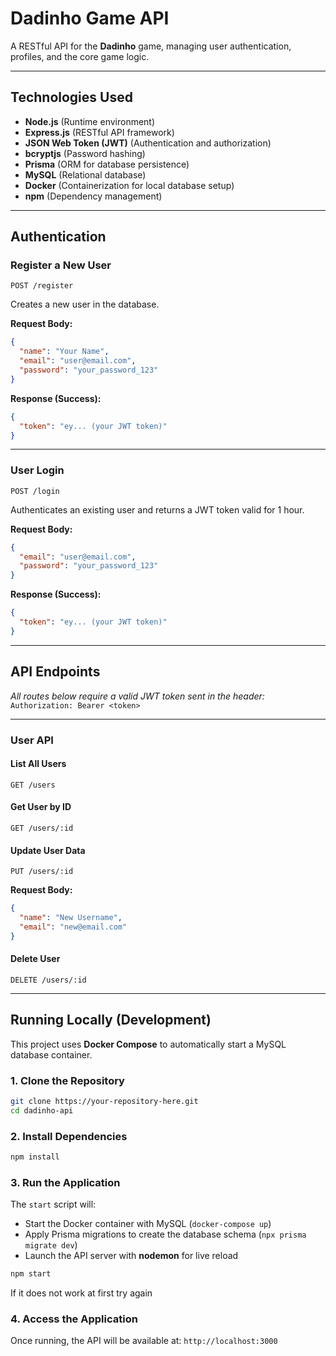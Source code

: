 # Dadinho Game API

A RESTful API for the **Dadinho** game, managing user authentication, profiles, and the core game logic.

---

## Technologies Used

* **Node.js** (Runtime environment)
* **Express.js** (RESTful API framework)
* **JSON Web Token (JWT)** (Authentication and authorization)
* **bcryptjs** (Password hashing)
* **Prisma** (ORM for database persistence)
* **MySQL** (Relational database)
* **Docker** (Containerization for local database setup)
* **npm** (Dependency management)

---

## Authentication

### Register a New User

`POST /register`

Creates a new user in the database.

**Request Body:**

```json
{
  "name": "Your Name",
  "email": "user@email.com",
  "password": "your_password_123"
}
```

**Response (Success):**

```json
{
  "token": "ey... (your JWT token)"
}
```

---

### User Login

`POST /login`

Authenticates an existing user and returns a JWT token valid for 1 hour.

**Request Body:**

```json
{
  "email": "user@email.com",
  "password": "your_password_123"
}
```

**Response (Success):**

```json
{
  "token": "ey... (your JWT token)"
}
```

---

## API Endpoints

*All routes below require a valid JWT token sent in the header:*
`Authorization: Bearer <token>`

---

### User API

#### List All Users

`GET /users`

#### Get User by ID

`GET /users/:id`

#### Update User Data

`PUT /users/:id`

**Request Body:**

```json
{
  "name": "New Username",
  "email": "new@email.com"
}
```

#### Delete User

`DELETE /users/:id`

---

## Running Locally (Development)

This project uses **Docker Compose** to automatically start a MySQL database container.

### 1. Clone the Repository

```bash
git clone https://your-repository-here.git
cd dadinho-api
```

### 2. Install Dependencies

```bash
npm install
```

### 3. Run the Application

The `start` script will:

* Start the Docker container with MySQL (`docker-compose up`)
* Apply Prisma migrations to create the database schema (`npx prisma migrate dev`)
* Launch the API server with **nodemon** for live reload

```bash
npm start
```

If it does not work at first try again

### 4. Access the Application

Once running, the API will be available at:
`http://localhost:3000`
